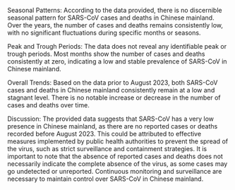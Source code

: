Seasonal Patterns: According to the data provided, there is no discernible seasonal pattern for SARS-CoV cases and deaths in Chinese mainland. Over the years, the number of cases and deaths remains consistently low, with no significant fluctuations during specific months or seasons.

Peak and Trough Periods: The data does not reveal any identifiable peak or trough periods. Most months show the number of cases and deaths consistently at zero, indicating a low and stable prevalence of SARS-CoV in Chinese mainland.

Overall Trends: Based on the data prior to August 2023, both SARS-CoV cases and deaths in Chinese mainland consistently remain at a low and stagnant level. There is no notable increase or decrease in the number of cases and deaths over time.

Discussion: The provided data suggests that SARS-CoV has a very low presence in Chinese mainland, as there are no reported cases or deaths recorded before August 2023. This could be attributed to effective measures implemented by public health authorities to prevent the spread of the virus, such as strict surveillance and containment strategies. It is important to note that the absence of reported cases and deaths does not necessarily indicate the complete absence of the virus, as some cases may go undetected or unreported. Continuous monitoring and surveillance are necessary to maintain control over SARS-CoV in Chinese mainland.
